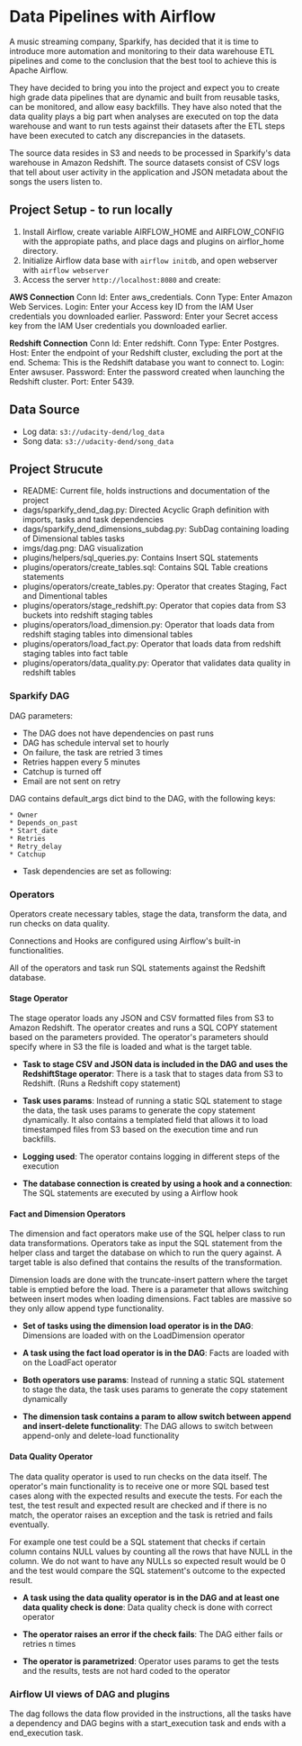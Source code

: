 # Data Pipelines with Airflow
A music streaming company, Sparkify, has decided that it is time to introduce more automation and monitoring to their data warehouse ETL pipelines and come to the conclusion that the best tool to achieve this is Apache Airflow.

They have decided to bring you into the project and expect you to create high grade data pipelines that are dynamic and built from reusable tasks, can be monitored, and allow easy backfills. They have also noted that the data quality plays a big part when analyses are executed on top the data warehouse and want to run tests against their datasets after the ETL steps have been executed to catch any discrepancies in the datasets.

The source data resides in S3 and needs to be processed in Sparkify's data warehouse in Amazon Redshift. The source datasets consist of CSV logs that tell about user activity in the application and JSON metadata about the songs the users listen to.

## Project Setup - to run locally

1. Install Airflow, create variable AIRFLOW_HOME and AIRFLOW_CONFIG with the appropiate paths, and place dags and plugins on airflor_home directory.
2. Initialize Airflow data base with `airflow initdb`, and open webserver with `airflow webserver`
3. Access the server `http://localhost:8080` and create:

**AWS Connection**
Conn Id: Enter aws_credentials.
Conn Type: Enter Amazon Web Services.
Login: Enter your Access key ID from the IAM User credentials you downloaded earlier.
Password: Enter your Secret access key from the IAM User credentials you downloaded earlier.

**Redshift Connection**
Conn Id: Enter redshift.
Conn Type: Enter Postgres.
Host: Enter the endpoint of your Redshift cluster, excluding the port at the end. 
Schema: This is the Redshift database you want to connect to.
Login: Enter awsuser.
Password: Enter the password created when launching the Redshift cluster.
Port: Enter 5439.

## Data Source 
* Log data: `s3://udacity-dend/log_data`
* Song data: `s3://udacity-dend/song_data`

## Project Strucute
* README: Current file, holds instructions and documentation of the project
* dags/sparkify_dend_dag.py: Directed Acyclic Graph definition with imports, tasks and task dependencies
* dags/sparkify_dend_dimensions_subdag.py: SubDag containing loading of Dimensional tables tasks
* imgs/dag.png: DAG visualization
* plugins/helpers/sql_queries.py: Contains Insert SQL statements
* plugins/operators/create_tables.sql: Contains SQL Table creations statements
* plugins/operators/create_tables.py: Operator that creates Staging, Fact and Dimentional tables
* plugins/operators/stage_redshift.py: Operator that copies data from S3 buckets into redshift staging tables
* plugins/operators/load_dimension.py: Operator that loads data from redshift staging tables into dimensional tables
* plugins/operators/load_fact.py: Operator that loads data from redshift staging tables into fact table
* plugins/operators/data_quality.py: Operator that validates data quality in redshift tables

### Sparkify DAG
DAG parameters:

* The DAG does not have dependencies on past runs
* DAG has schedule interval set to hourly
* On failure, the task are retried 3 times
* Retries happen every 5 minutes
* Catchup is turned off
* Email are not sent on retry

DAG contains default_args dict bind to the DAG, with the following keys:
   
    * Owner
    * Depends_on_past
    * Start_date
    * Retries
    * Retry_delay
    * Catchup

* Task dependencies are set as following:

### Operators
Operators create necessary tables, stage the data, transform the data, and run checks on data quality.

Connections and Hooks are configured using Airflow's built-in functionalities.

All of the operators and task run SQL statements against the Redshift database. 

#### Stage Operator
The stage operator loads any JSON and CSV formatted files from S3 to Amazon Redshift. The operator creates and runs a SQL COPY statement based on the parameters provided. The operator's parameters should specify where in S3 the file is loaded and what is the target table.

- **Task to stage CSV and JSON data is included in the DAG and uses the RedshiftStage operator**: There is a task that to stages data from S3 to Redshift. (Runs a Redshift copy statement)

- **Task uses params**: Instead of running a static SQL statement to stage the data, the task uses params to generate the copy statement dynamically. It also contains a templated field that allows it to load timestamped files from S3 based on the execution time and run backfills.

- **Logging used**: The operator contains logging in different steps of the execution

- **The database connection is created by using a hook and a connection**: The SQL statements are executed by using a Airflow hook

#### Fact and Dimension Operators
The dimension and fact operators make use of the SQL helper class to run data transformations. Operators take as input the SQL statement from the helper class and target the database on which to run the query against. A target table is also defined that contains the results of the transformation.

Dimension loads are done with the truncate-insert pattern where the target table is emptied before the load. There is a parameter that allows switching between insert modes when loading dimensions. Fact tables are massive so they only allow append type functionality.

- **Set of tasks using the dimension load operator is in the DAG**: Dimensions are loaded with on the LoadDimension operator

- **A task using the fact load operator is in the DAG**: Facts are loaded with on the LoadFact operator

- **Both operators use params**: Instead of running a static SQL statement to stage the data, the task uses params to generate the copy statement dynamically

- **The dimension task contains a param to allow switch between append and insert-delete functionality**: The DAG allows to switch between append-only and delete-load functionality

#### Data Quality Operator
The data quality operator is used to run checks on the data itself. The operator's main functionality is to receive one or more SQL based test cases along with the expected results and execute the tests. For each the test, the test result and expected result are checked and if there is no match, the operator raises an exception and the task is retried and fails eventually.

For example one test could be a SQL statement that checks if certain column contains NULL values by counting all the rows that have NULL in the column. We do not want to have any NULLs so expected result would be 0 and the test would compare the SQL statement's outcome to the expected result.

- **A task using the data quality operator is in the DAG and at least one data quality check is done**: Data quality check is done with correct operator

- **The operator raises an error if the check fails**: The DAG either fails or retries n times

- **The operator is parametrized**: Operator uses params to get the tests and the results, tests are not hard coded to the operator


### Airflow UI views of DAG and plugins

The dag follows the data flow provided in the instructions, all the tasks have a dependency and DAG begins with a start_execution task and ends with a end_execution task.
